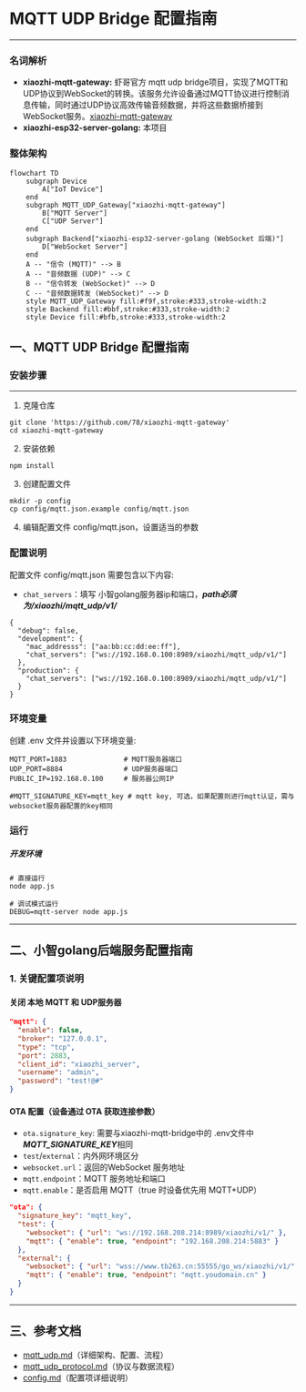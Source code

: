 # MQTT UDP Bridge 配置指南

---

### 名词解析

- **xiaozhi-mqtt-gateway:** 虾哥官方 mqtt udp bridge项目，实现了MQTT和UDP协议到WebSocket的转换。该服务允许设备通过MQTT协议进行控制消息传输，同时通过UDP协议高效传输音频数据，并将这些数据桥接到WebSocket服务。[xiaozhi-mqtt-gateway](https://github.com/78/xiaozhi-mqtt-gateway) 
- **xiaozhi-esp32-server-golang:** 本项目

### 整体架构

```mermaid
flowchart TD
    subgraph Device
        A["IoT Device"]
    end
    subgraph MQTT_UDP_Gateway["xiaozhi-mqtt-gateway"]
        B["MQTT Server"]
        C["UDP Server"]
    end
    subgraph Backend["xiaozhi-esp32-server-golang (WebSocket 后端)"]
        D["WebSocket Server"]
    end
    A -- "信令 (MQTT)" --> B
    A -- "音频数据 (UDP)" --> C
    B -- "信令转发 (WebSocket)" --> D
    C -- "音频数据转发 (WebSocket)" --> D
    style MQTT_UDP_Gateway fill:#f9f,stroke:#333,stroke-width:2
    style Backend fill:#bbf,stroke:#333,stroke-width:2
    style Device fill:#bfb,stroke:#333,stroke-width:2
```


## 一、MQTT UDP Bridge 配置指南

### 安装步骤
---
1. 克隆仓库
```
git clone 'https://github.com/78/xiaozhi-mqtt-gateway'
cd xiaozhi-mqtt-gateway
```
2. 安装依赖
```
npm install
```
3. 创建配置文件
```
mkdir -p config
cp config/mqtt.json.example config/mqtt.json
```
4. 编辑配置文件 config/mqtt.json，设置适当的参数

### 配置说明
配置文件 config/mqtt.json 需要包含以下内容:
- `chat_servers`：填写 小智golang服务器ip和端口，***path必须为/xiaozhi/mqtt_udp/v1/***
```
{
  "debug": false,
  "development": {
    "mac_addresss": ["aa:bb:cc:dd:ee:ff"],
    "chat_servers": ["ws://192.168.0.100:8989/xiaozhi/mqtt_udp/v1/"]
  },
  "production": {
    "chat_servers": ["ws://192.168.0.100:8989/xiaozhi/mqtt_udp/v1/"]
  }
}
```

### 环境变量
创建 .env 文件并设置以下环境变量:
```
MQTT_PORT=1883              # MQTT服务器端口
UDP_PORT=8884               # UDP服务器端口
PUBLIC_IP=192.168.0.100     # 服务器公网IP

#MQTT_SIGNATURE_KEY=mqtt_key # mqtt key, 可选，如果配置则进行mqtt认证，需与 websocket服务器配置的key相同
```

### 运行

##### 开发环境

```
# 直接运行
node app.js

# 调试模式运行
DEBUG=mqtt-server node app.js
```

---

## 二、小智golang后端服务配置指南



### 1. 关键配置项说明

#### 关闭 本地 MQTT 和 UDP服务器
```json
"mqtt": {
  "enable": false,
  "broker": "127.0.0.1",
  "type": "tcp",
  "port": 2883,
  "client_id": "xiaozhi_server",
  "username": "admin",
  "password": "test!@#"
}
```

#### OTA 配置（设备通过 OTA 获取连接参数）
- `ota.signature_key`: 需要与xiaozhi-mqtt-bridge中的 .env文件中***MQTT_SIGNATURE_KEY***相同
- `test`/`external`：内外网环境区分
- `websocket.url`：返回的WebSocket 服务地址
- `mqtt.endpoint`：MQTT 服务地址和端口
- `mqtt.enable`：是否启用 MQTT（true 时设备优先用 MQTT+UDP）


```json
"ota": {
  "signature_key": "mqtt_key",
  "test": {
    "websocket": { "url": "ws://192.168.208.214:8989/xiaozhi/v1/" },
    "mqtt": { "enable": true, "endpoint": "192.168.208.214:5883" }
  },
  "external": {
    "websocket": { "url": "wss://www.tb263.cn:55555/go_ws/xiaozhi/v1/" },
    "mqtt": { "enable": true, "endpoint": "mqtt.youdomain.cn" }
  }
}
```
---

## 三、参考文档
- [mqtt_udp.md](./mqtt_udp.md)（详细架构、配置、流程）
- [mqtt_udp_protocol.md](./mqtt_udp_protocol.md)（协议与数据流程）
- [config.md](./config.md)（配置项详细说明）
